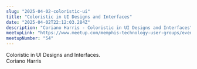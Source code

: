 ```yaml
---
slug: "2025-04-02-coloristic-ui"
title: "Coloristic in UI Designs and Interfaces"
date: "2025-04-02T22:12:03.284Z"
description: "Coriano Harris - Coloristic in UI Designs and Interfaces"
meetupLink: "https://www.meetup.com/memphis-technology-user-groups/events/306673549/"
meetupNumber: "54"
---
```


Coloristic in UI Designs and Interfaces.  
Coriano Harris

